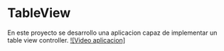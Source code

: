 # TableView
En este proyecto se desarrollo una aplicacion capaz de implementar un table view controller.
[![Video aplicacion]](./TableView.mov)
